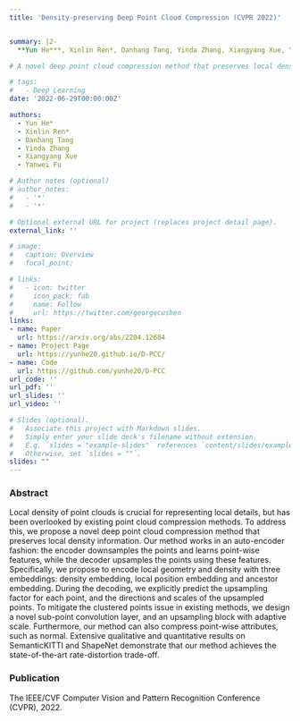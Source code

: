 ```yaml
---
title: 'Density-preserving Deep Point Cloud Compression (CVPR 2022)'


summary: |2-
  **Yun He***, Xinlin Ren*, Danhang Tang, Yinda Zhang, Xiangyang Xue, Yanwei Fu

# A novel deep point cloud compression method that preserves local density information. **Accepted by CVPR 2022.**

# tags:
#   - Deep Learning
date: '2022-06-29T00:00:00Z'

authors:
  - Yun He*
  - Xinlin Ren*
  - Danhang Tang
  - Yinda Zhang
  - Xiangyang Xue
  - Yanwei Fu

# Author notes (optional)
# author_notes:
#   - '*'
#   - '*'

# Optional external URL for project (replaces project detail page).
external_link: ''

# image:
#   caption: Overview
#   focal_point: 

# links:
#   - icon: twitter
#     icon_pack: fab
#     name: Follow
#     url: https://twitter.com/georgecushen
links:
- name: Paper
  url: https://arxiv.org/abs/2204.12684
- name: Project Page
  url: https://yunhe20.github.io/D-PCC/
- name: Code
  url: https://github.com/yunhe20/D-PCC
url_code: ''
url_pdf: ''
url_slides: ''
url_video: ''

# Slides (optional).
#   Associate this project with Markdown slides.
#   Simply enter your slide deck's filename without extension.
#   E.g. `slides = "example-slides"` references `content/slides/example-slides.md`.
#   Otherwise, set `slides = ""`.
slides: ""
---
```


### **Abstract**
Local density of point clouds is crucial for representing local details, but has been overlooked by existing point cloud compression methods. To address this, we propose a novel deep point cloud compression method that preserves local density information. Our method works in an auto-encoder fashion: the encoder downsamples the points and learns point-wise features, while the decoder upsamples the points using these features. Specifically, we propose to encode local geometry and density with three embeddings: density embedding, local position embedding and ancestor embedding. During the decoding, we explicitly predict the upsampling factor for each point, and the directions and scales of the upsampled points. To mitigate the clustered points issue in existing methods, we design a novel sub-point convolution layer, and an upsampling block with adaptive scale. Furthermore, our method can also compress point-wise attributes, such as normal. Extensive qualitative and quantitative results on SemanticKITTI and ShapeNet demonstrate that our method achieves the state-of-the-art rate-distortion trade-off.

### **Publication** 
The IEEE/CVF Computer Vision and Pattern Recognition Conference (CVPR), 2022.
